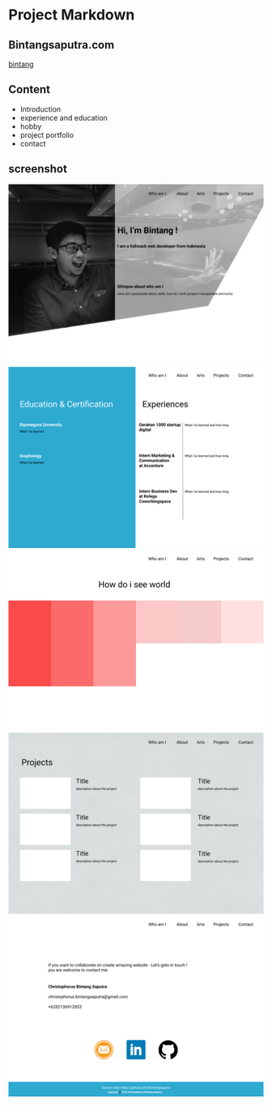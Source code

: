 # Project Markdown

## Bintangsaputra.com

[bintang](bintangsaputra.com)

## Content

- Introduction
- experience and education
- hobby
- project portfolio
- contact

## screenshot

![image](images/home.png)
![image](images/experience.png)
![image](images/photography.png)
![image](images/project.png)
![image](images/contact.png)
